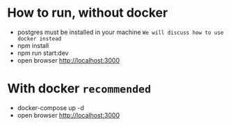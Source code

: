# How to run, without docker

- postgres must be installed in your machine `We will discuss how to use docker instead`
- npm install
- npm run start:dev
- open browser <a href="http://localhost:3000">http://localhost:3000</a>

# With docker `recommended`

- docker-compose up -d
- open browser <a href="http://localhost:3000">http://localhost:3000</a>
